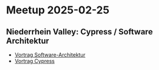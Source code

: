 # Meetup 2025-02-25
## Niederrhein Valley: Cypress / Software Architektur

* [Vortrag Software-Architektur](https://github.com/kryptobi/meetup-software-architecture)
* [Vortrag Cypress](https://github.com/ThRintelen/meetup-2025-02-25/blob/main/Web-Anwendungen%20mit%20Cypress%20testen.pdf)
